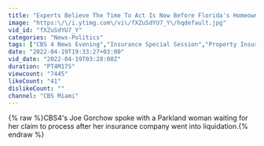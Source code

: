 ```yaml
---
title: "Experts Believe The Time To Act Is Now Before Florida's Homeowners Insurance Crisis Becomes Catastro"
image: "https:\/\/i.ytimg.com\/vi\/fXZuSdYU7_Y\/hqdefault.jpg"
vid_id: "fXZuSdYU7_Y"
categories: "News-Politics"
tags: ["CBS 4 News Evening","Insurance Special Session","Property Insurance Special Session"]
date: "2022-04-19T19:33:27+03:00"
vid_date: "2022-04-19T03:28:00Z"
duration: "PT4M17S"
viewcount: "7445"
likeCount: "41"
dislikeCount: ""
channel: "CBS Miami"
---
```

{% raw %}CBS4's Joe Gorchow spoke with a Parkland woman waiting for her claim to process after her insurance company went into liquidation.{% endraw %}

